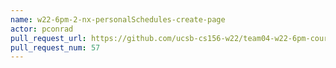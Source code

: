 ```yaml
---
name: w22-6pm-2-nx-personalSchedules-create-page
actor: pconrad
pull_request_url: https://github.com/ucsb-cs156-w22/team04-w22-6pm-courses/pull/57
pull_request_num: 57
---
```


